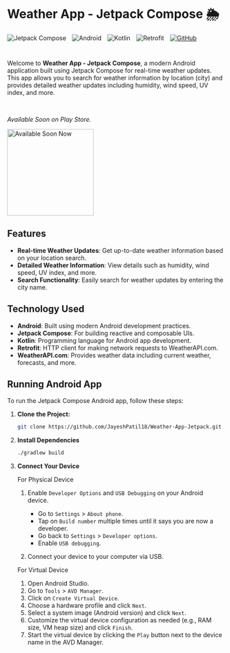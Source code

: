 <div align="left">
  <h1>Weather App - Jetpack Compose 🌦️</h1>
  <img alt="Jetpack Compose" src="https://img.shields.io/badge/Jetpack%20Compose-3DDC84?style=for-the-badge&logo=jetpack-compose&logoColor=white" style="margin-bottom: 10px;">
  <img alt="Android" src="https://img.shields.io/badge/Android-3DDC84?style=for-the-badge&logo=android&logoColor=white" style="margin-left: 10px;">
  <img alt="Kotlin" src="https://img.shields.io/badge/Kotlin-0095D5?style=for-the-badge&logo=kotlin&logoColor=white" style="margin-left: 10px;">
  <img alt="Retrofit" src="https://img.shields.io/badge/Retrofit-00D0FF?style=for-the-badge&logo=retrofit&logoColor=white" style="margin-left: 10px;">
  <a href="https://github.com/JayeshPatil18/Weather-App-Jetpack">
    <img alt="GitHub" src="https://img.shields.io/badge/GitHub-181717?style=for-the-badge&logo=github&logoColor=white" style="margin-left: 10px;">
  </a>
</div>
</br>

Welcome to **Weather App - Jetpack Compose**, a modern Android application built using Jetpack Compose for real-time weather updates. This app allows you to search for weather information by location (city) and provides detailed weather updates including humidity, wind speed, UV index, and more.

</br>

*Available Soon on Play Store.*

[<img src="https://github.com/JayeshPatil18/Weather-App-Jetpack/raw/main/weather-app-screenshot.png" alt="Available Soon Now" height="200"/>](https://github.com/JayeshPatil18/Weather-App-Jetpack)


## Features

- **Real-time Weather Updates**: Get up-to-date weather information based on your location search.
- **Detailed Weather Information**: View details such as humidity, wind speed, UV index, and more.
- **Search Functionality**: Easily search for weather updates by entering the city name.

## Technology Used

- **Android**: Built using modern Android development practices.
- **Jetpack Compose**: For building reactive and composable UIs.
- **Kotlin**: Programming language for Android app development.
- **Retrofit**: HTTP client for making network requests to WeatherAPI.com.
- **WeatherAPI.com**: Provides weather data including current weather, forecasts, and more.


## Running Android App

To run the Jetpack Compose Android app, follow these steps:

1. **Clone the Project:**
   ```bash
   git clone https://github.com/JayeshPatil18/Weather-App-Jetpack.git


2. **Install Dependencies**    
    ```bash
    ./gradlew build
    ```

3. **Connect Your Device**

    For Physical Device
    
    1. Enable `Developer Options` and `USB Debugging` on your Android device.
       - Go to `Settings` > `About phone`.
       - Tap on `Build number` multiple times until it says you are now a developer.
       - Go back to `Settings` > `Developer options`.
       - Enable `USB debugging`.
  
    2. Connect your device to your computer via USB.
  
    For Virtual Device
    
    1. Open Android Studio.
    2. Go to `Tools` > `AVD Manager`.
    3. Click on `Create Virtual Device`.
    4. Choose a hardware profile and click `Next`.
    5. Select a system image (Android version) and click `Next`.
    6. Customize the virtual device configuration as needed (e.g., RAM size, VM heap size) and click `Finish`.
    7. Start the virtual device by clicking the `Play` button next to the device name in the AVD Manager.
